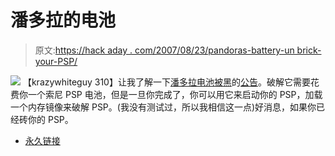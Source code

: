 # 潘多拉的电池

> 原文:[https://hack aday . com/2007/08/23/pandoras-battery-un brick-your-PSP/](https://hackaday.com/2007/08/23/pandoras-battery-unbrick-your-psp/)

![](../Images/066cf9428947ea86b96268649317fe05.png)
【krazywhiteguy 310】让我了解一下[潘多拉电池被黑](http://www.mahalo.com/Pandora_Battery_Hacks)的[公告](http://www.qj.net/Noobz-C-D-release-Pandora-s-Battery-unbricker-for-all-PSPs/pg/49/aid/100579)。破解它需要花费你一个索尼 PSP 电池，但是一旦你完成了，你可以用它来启动你的 PSP，加载一个内存镜像来破解 PSP。(我没有测试过，所以我相信这一点)好消息，如果你已经砖你的 PSP。

*   [永久链接](http://www.qj.net/Noobz-C-D-release-Pandora-s-Battery-unbricker-for-all-PSPs/pg/49/aid/100579)